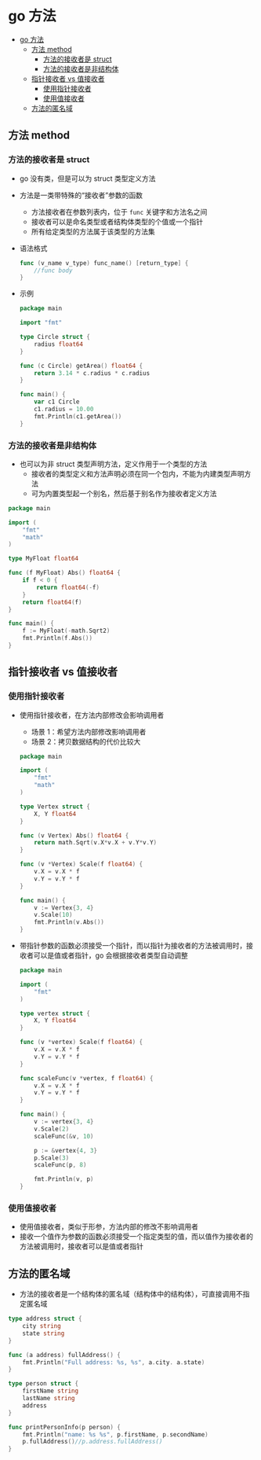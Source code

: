 # go 方法

- [go 方法](#go-%e6%96%b9%e6%b3%95)
  - [方法 method](#%e6%96%b9%e6%b3%95-method)
    - [方法的接收者是 struct](#%e6%96%b9%e6%b3%95%e7%9a%84%e6%8e%a5%e6%94%b6%e8%80%85%e6%98%af-struct)
    - [方法的接收者是非结构体](#%e6%96%b9%e6%b3%95%e7%9a%84%e6%8e%a5%e6%94%b6%e8%80%85%e6%98%af%e9%9d%9e%e7%bb%93%e6%9e%84%e4%bd%93)
  - [指针接收者 vs 值接收者](#%e6%8c%87%e9%92%88%e6%8e%a5%e6%94%b6%e8%80%85-vs-%e5%80%bc%e6%8e%a5%e6%94%b6%e8%80%85)
    - [使用指针接收者](#%e4%bd%bf%e7%94%a8%e6%8c%87%e9%92%88%e6%8e%a5%e6%94%b6%e8%80%85)
    - [使用值接收者](#%e4%bd%bf%e7%94%a8%e5%80%bc%e6%8e%a5%e6%94%b6%e8%80%85)
  - [方法的匿名域](#%e6%96%b9%e6%b3%95%e7%9a%84%e5%8c%bf%e5%90%8d%e5%9f%9f)

## 方法 method

### 方法的接收者是 struct

- go 没有类，但是可以为 struct 类型定义方法
- 方法是一类带特殊的“接收者”参数的函数
  - 方法接收者在参数列表内，位于 `func` 关键字和方法名之间
  - 接收者可以是命名类型或者结构体类型的个值或一个指针
  - 所有给定类型的方法属于该类型的方法集
- 语法格式

  ```go
  func (v_name v_type) func_name() [return_type] {
      //func body
  }
  ```

- 示例

  ```go
  package main

  import "fmt"

  type Circle struct {
      radius float64
  }

  func (c Circle) getArea() float64 {
      return 3.14 * c.radius * c.radius
  }

  func main() {
      var c1 Circle
      c1.radius = 10.00
      fmt.Println(c1.getArea())
  }
  ```

### 方法的接收者是非结构体

- 也可以为非 struct 类型声明方法，定义作用于一个类型的方法
  - 接收者的类型定义和方法声明必须在同一个包内，不能为内建类型声明方法
  - 可为内置类型起一个别名，然后基于别名作为接收者定义方法

```go
package main

import (
    "fmt"
    "math"
)

type MyFloat float64

func (f MyFloat) Abs() float64 {
    if f < 0 {
        return float64(-f)
    }
    return float64(f)
}

func main() {
    f := MyFloat(-math.Sqrt2)
    fmt.Println(f.Abs())
}
```

## 指针接收者 vs 值接收者

### 使用指针接收者

- 使用指针接收者，在方法内部修改会影响调用者
  - 场景 1：希望方法内部修改影响调用者
  - 场景 2：拷贝数据结构的代价比较大

  ```go
  package main

  import (
      "fmt"
      "math"
  )

  type Vertex struct {
      X, Y float64
  }

  func (v Vertex) Abs() float64 {
      return math.Sqrt(v.X*v.X + v.Y*v.Y)
  }

  func (v *Vertex) Scale(f float64) {
      v.X = v.X * f
      v.Y = v.Y * f
  }

  func main() {
      v := Vertex{3, 4}
      v.Scale(10)
      fmt.Println(v.Abs())
  }
  ```

- 带指针参数的函数必须接受一个指针，而以指针为接收者的方法被调用时，接收者可以是值或者指针，go 会根据接收者类型自动调整

  ```go
  package main

  import (
      "fmt"
  )

  type vertex struct {
      X, Y float64
  }

  func (v *vertex) Scale(f float64) {
      v.X = v.X * f
      v.Y = v.Y * f
  }

  func scaleFunc(v *vertex, f float64) {
      v.X = v.X * f
      v.Y = v.Y * f
  }

  func main() {
      v := vertex{3, 4}
      v.Scale(2)
      scaleFunc(&v, 10)

      p := &vertex{4, 3}
      p.Scale(3)
      scaleFunc(p, 8)

      fmt.Println(v, p)
  }
  ```

### 使用值接收者

- 使用值接收者，类似于形参，方法内部的修改不影响调用者
- 接收一个值作为参数的函数必须接受一个指定类型的值，而以值作为接收者的方法被调用时，接收者可以是值或者指针

## 方法的匿名域

- 方法的接收者是一个结构体的匿名域（结构体中的结构体），可直接调用不指定匿名域

```go
type address struct {
    city string
    state string
}

func (a address) fullAddress() {
    fmt.Println("Full address: %s, %s", a.city. a.state)
}

type person struct {
    firstName string
    lastName string
    address
}

func printPersonInfo(p person) {
    fmt.Println("name: %s %s", p.firstName, p.secondName)
    p.fullAddress()//p.address.fullAddress()
}
```
